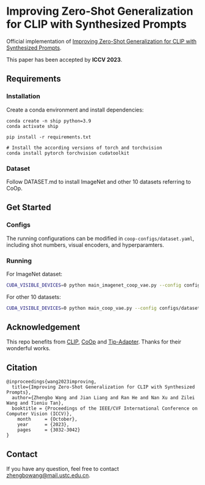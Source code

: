 # Improving Zero-Shot Generalization for CLIP with Synthesized Prompts

Official implementation of  [Improving Zero-Shot Generalization for CLIP with Synthesized Prompts](https://arxiv.org/abs/2307.07397).

This paper has been accepted by **ICCV 2023**.

## Requirements
### Installation
Create a conda environment and install dependencies:
```
conda create -n ship python=3.9
conda activate ship

pip install -r requirements.txt

# Install the according versions of torch and torchvision
conda install pytorch torchvision cudatoolkit
```

### Dataset
Follow DATASET.md to install ImageNet and other 10 datasets referring to CoOp.

## Get Started
### Configs
The running configurations can be modified in `coop-configs/dataset.yaml`, including shot numbers, visual encoders, and hyperparamters. 

### Running
For ImageNet dataset:
```bash
CUDA_VISIBLE_DEVICES=0 python main_imagenet_coop_vae.py --config configs/imagenet.yaml
```
For other 10 datasets:
```bash
CUDA_VISIBLE_DEVICES=0 python main_coop_vae.py --config configs/dataset.yaml
```

## Acknowledgement

This repo benefits from [CLIP](https://github.com/openai/CLIP), [CoOp](https://github.com/KaiyangZhou/Dassl.pytorch) and [Tip-Adapter](https://github.com/gaopengcuhk/Tip-Adapter). Thanks for their wonderful works.

## Citation

```
@inproceedings{wang2023improving,
  title={Improving Zero-Shot Generalization for CLIP with Synthesized Prompts},
  author={Zhengbo Wang and Jian Liang and Ran He and Nan Xu and Zilei Wang and Tieniu Tan},
  booktitle = {Proceedings of the IEEE/CVF International Conference on Computer Vision (ICCV)},
    month     = {October},
    year      = {2023},
    pages     = {3032-3042}
}
```

## Contact

If you have any question, feel free to contact zhengbowang@mail.ustc.edu.cn.
